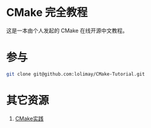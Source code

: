 # CMake 完全教程
这是一本由个人发起的 CMake 在线开源中文教程。

# 参与
````bash
git clone git@github.com:lolimay/CMake-Tutorial.git
````

# 其它资源
1. [CMake实践](./resources/CMake_Practice.pdf)